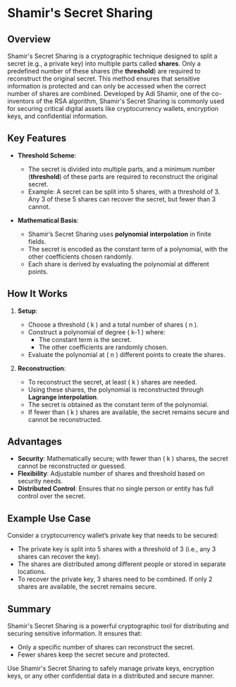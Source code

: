 # Shamir's Secret Sharing

## Overview
Shamir's Secret Sharing is a cryptographic technique designed to split a secret (e.g., a private key) into multiple parts called **shares**. Only a predefined number of these shares (the **threshold**) are required to reconstruct the original secret. This method ensures that sensitive information is protected and can only be accessed when the correct number of shares are combined. Developed by Adi Shamir, one of the co-inventors of the RSA algorithm, Shamir's Secret Sharing is commonly used for securing critical digital assets like cryptocurrency wallets, encryption keys, and confidential information.

## Key Features
- **Threshold Scheme**: 
  - The secret is divided into multiple parts, and a minimum number (**threshold**) of these parts are required to reconstruct the original secret.
  - Example: A secret can be split into 5 shares, with a threshold of 3. Any 3 of these 5 shares can recover the secret, but fewer than 3 cannot.
  
- **Mathematical Basis**:
  - Shamir’s Secret Sharing uses **polynomial interpolation** in finite fields.
  - The secret is encoded as the constant term of a polynomial, with the other coefficients chosen randomly.
  - Each share is derived by evaluating the polynomial at different points.

## How It Works
1. **Setup**:
   - Choose a threshold \( k \) and a total number of shares \( n \).
   - Construct a polynomial of degree \( k-1 \) where:
     - The constant term is the secret.
     - The other coefficients are randomly chosen.
   - Evaluate the polynomial at \( n \) different points to create the shares.
   
2. **Reconstruction**:
   - To reconstruct the secret, at least \( k \) shares are needed.
   - Using these shares, the polynomial is reconstructed through **Lagrange interpolation**.
   - The secret is obtained as the constant term of the polynomial.
   - If fewer than \( k \) shares are available, the secret remains secure and cannot be reconstructed.

## Advantages
- **Security**: Mathematically secure; with fewer than \( k \) shares, the secret cannot be reconstructed or guessed.
- **Flexibility**: Adjustable number of shares and threshold based on security needs.
- **Distributed Control**: Ensures that no single person or entity has full control over the secret.

## Example Use Case
Consider a cryptocurrency wallet’s private key that needs to be secured:
- The private key is split into 5 shares with a threshold of 3 (i.e., any 3 shares can recover the key).
- The shares are distributed among different people or stored in separate locations.
- To recover the private key, 3 shares need to be combined. If only 2 shares are available, the secret remains secure.

## Summary
Shamir's Secret Sharing is a powerful cryptographic tool for distributing and securing sensitive information. It ensures that:
- Only a specific number of shares can reconstruct the secret.
- Fewer shares keep the secret secure and protected.

Use Shamir's Secret Sharing to safely manage private keys, encryption keys, or any other confidential data in a distributed and secure manner.
